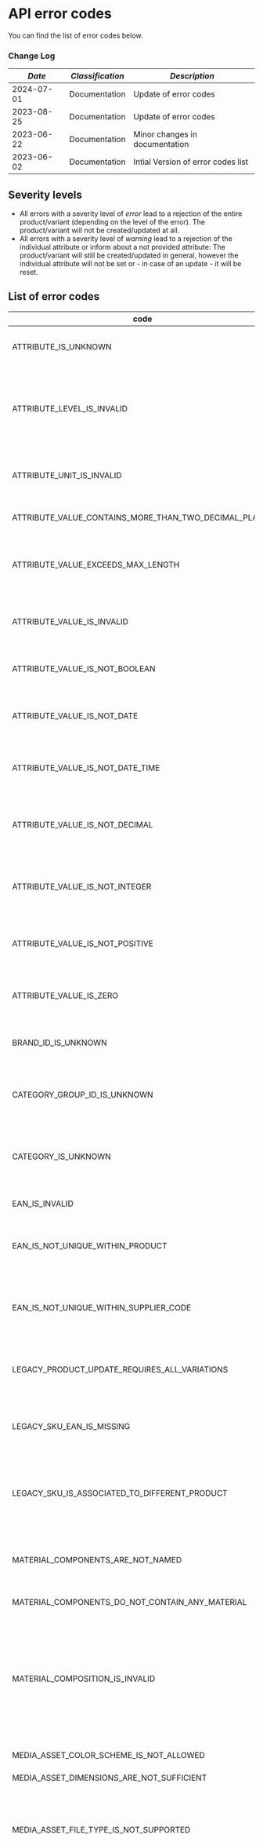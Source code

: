 # API error codes

You can find the list of error codes below.

### Change Log

| *Date*     | *Classification* | *Description* |
|------------| ----------- |----------- |
| 2024-07-01 | Documentation | Update of error codes |
| 2023-08-25 | Documentation | Update of error codes |
| 2023-06-22 | Documentation | Minor changes in documentation |
| 2023-06-02 | Documentation | Intial Version of error codes list |

## Severity levels

- All errors with a severity level of *error* lead to a rejection of the entire product/variant (depending on the level
  of the error). The product/variant will not be created/updated at all.
- All errors with a severity level of *warning* lead to a rejection of the individual attribute or inform about a not
  provided attribute: The product/variant will still be created/updated in general, however the individual attribute
  will not be set or - in case of an update - it will be reset.

## List of error codes
|code                                                 |severity       |level            |description                                                                                                                                                                                                                                                                                                                                                                                |
|-----------------------------------------------------|---------------|-----------------|-------------------------------------------------------------------------------------------------------------------------------------------------------------------------------------------------------------------------------------------------------------------------------------------------------------------------------------------------------------------------------------------|
|ATTRIBUTE_IS_UNKNOWN                                 |WARNING        |Product / Variant|The transmitted attribute is not known. Please only submit attributes that belong to the category group.                                                                                                                                                                                                                                                                                   |
|ATTRIBUTE_LEVEL_IS_INVALID                           |WARNING        |Product / Variant|The level at which the attribute was sent is not correct. Either a product attribute was sent at variation level or a variation attribute was sent at product level. Please check and correct the attribute level and resubmit the product data.                                                                                                                                           |
|ATTRIBUTE_UNIT_IS_INVALID                            |WARNING        |Product / Variant|The unit of the attribute is invalid. Please check the unit of the attribute and submit the product data again with correct unit.                                                                                                                                                                                                                                                          |
|ATTRIBUTE_VALUE_CONTAINS_MORE_THAN_TWO_DECIMAL_PLACES|WARNING        |Product / Variant|The specified decimal value of the attribute must only contain two decimal places.                                                                                                                                                                                                                                                                                                         |
|ATTRIBUTE_VALUE_EXCEEDS_MAX_LENGTH                   |WARNING        |Product / Variant|The maximum length of a feature has been exceeded. Ensure that the length restriction is met and retransmit the affected product or variant.                                                                                                                                                                                                                                               |
|ATTRIBUTE_VALUE_IS_INVALID                           |WARNING        |Product / Variant|The attribute value provided is invalid. Please correct the value to one of the allowed values and upload the affected variations again.                                                                                                                                                                                                                                                   |
|ATTRIBUTE_VALUE_IS_NOT_BOOLEAN                       |WARNING        |Product / Variant|The attribute value is not boolean. Please correct the value to a boolean value and resubmit the product data.                                                                                                                                                                                                                                                                             |
|ATTRIBUTE_VALUE_IS_NOT_DATE                          |WARNING        |Product / Variant|The attribute value does not correspond to the valid data type. Please submit the value as a date in the format YYYY-MM-DD.                                                                                                                                                                                                                                                                |
|ATTRIBUTE_VALUE_IS_NOT_DATE_TIME                     |WARNING        |Product / Variant|The attribute value does not correspond to the valid data type. Please submit the value as a date in the format yyyy-MM-ddTHH:mm.                                                                                                                                                                                                                                                          |
|ATTRIBUTE_VALUE_IS_NOT_DECIMAL                       |WARNING        |Product / Variant|The attribute value does not correspond to the valid data type. Correct the format and resubmit the affected variations. A valid input is e.g.: 5391.22.                                                                                                                                                                                                                                   |
|ATTRIBUTE_VALUE_IS_NOT_INTEGER                       |WARNING        |Product / Variant|The attribute value does not correspond to the valid data type. Correct the format and resubmit the affected variations. A valid input is e.g.: 42.                                                                                                                                                                                                                                        |
|ATTRIBUTE_VALUE_IS_NOT_POSITIVE                      |WARNING        |Variant          |The attribute value must not be negative. Please correct the value to one greater than or equal to zero and upload the affected variations again.                                                                                                                                                                                                                                          |
|ATTRIBUTE_VALUE_IS_ZERO                              |WARNING        |Variant          |The attribute value must not be zero. Please correct the value to a value other than zero and upload the affected variations again.                                                                                                                                                                                                                                                        |
|BRAND_ID_IS_UNKNOWN                                  |ERROR          |Product          |The transmitted brand id is not known. Please check the value or contact the support if you want to transmit a new one.                                                                                                                                                                                                                                                                    |
|CATEGORY_GROUP_ID_IS_UNKNOWN                         |ERROR          |Product          |The transmitted category group id is not known. A list of valid category group ids can be obtained from the /products/category-groups endpoint.                                                                                                                                                                                                                                            |
|CATEGORY_IS_UNKNOWN                                  |ERROR          |Product          |The transmitted category is not known. Please select a valid category from the list provided for this category group and re-upload the affected product.                                                                                                                                                                                                                                   |
|EAN_IS_INVALID                                       |ERROR          |Variant          |The given EAN is invalid. Please resubmit the data with a valid EAN.                                                                                                                                                                                                                                                                                                                       |
|EAN_IS_NOT_UNIQUE_WITHIN_PRODUCT                     |ERROR          |Product          |The given EAN is assigned to more than one variant within the product and may be assigned only once. Please update the product.                                                                                                                                                                                                                                                            |
|EAN_IS_NOT_UNIQUE_WITHIN_SUPPLIER_CODE               |ERROR          |Product          |The given EAN is already in use and may be assigned only once within a supplier. Please update the product which is already assigned with the EAN or contact the support to the delete the existing product.                                                                                                                                                                               |
|LEGACY_PRODUCT_UPDATE_REQUIRES_ALL_VARIATIONS        |ERROR          |Product          |All variations of the product have to be submitted to update this product. Please add the missing variations and re-upload the affected product.                                                                                                                                                                                                                                           |
|LEGACY_SKU_EAN_IS_MISSING                            |ERROR          |Product          |The ean attribute must be specified for all variations of the product. Please add the EAN attribute, specify a valid EAN and retransmit the affected variations.                                                                                                                                                                                                                           |
|LEGACY_SKU_IS_ASSOCIATED_TO_DIFFERENT_PRODUCT        |ERROR          |Product          |The variation is already associated with another product and cannot be associated with the given product. Please contact support with the code and a list of affected variations.                                                                                                                                                                                                          |
|MATERIAL_COMPONENTS_ARE_NOT_NAMED                    |WARNING        |Variant          |If you specify more than one material component for your variant, you must specify for each material component the name of the material component.                                                                                                                                                                                                                                         |
|MATERIAL_COMPONENTS_DO_NOT_CONTAIN_ANY_MATERIAL      |WARNING        |Variant          |Each material component must contain at least one material.                                                                                                                                                                                                                                                                                                                                |
|MATERIAL_COMPOSITION_IS_INVALID                      |WARNING        |Variant          |The specified material composition has an invalid format. The material composition must be formatted in the following way:  "Obermaterial: 95% Polyester, 5% Baumwolle; Futter: 100% Wolle". You can omit the material component name in your specification, in case there is only one component: "95% Polyester, 5% Baumwolle".                                                           |
|MEDIA_ASSET_COLOR_SCHEME_IS_NOT_ALLOWED              |WARNING        |Variant          |Only rgb color scheme is allowed.                                                                                                                                                                                                                                                                                                                                                          |
|MEDIA_ASSET_DIMENSIONS_ARE_NOT_SUFFICIENT            |WARNING        |Variant          |Dimensions of media asset are not sufficient.                                                                                                                                                                                                                                                                                                                                              |
|MEDIA_ASSET_FILE_TYPE_IS_NOT_SUPPORTED               |WARNING        |Variant          |We could not determine the file type of the media asset or the media asset file type ending does not fit the media asset type. Please make sure that the URL refers to an image/document in jpg, jpeg, png or pdf format.                                                                                                                                                                  |
|MEDIA_ASSET_FILE_TYPE_MUST_BE_COMPATIBLE_WITH_ROLE   |WARNING        |Variant          |The file type is not compatible with the chosen image/document type value. The following media asset types need to use these file types: SAFETY_DATASHEET, PRODUCT_DATASHEET, USER_MANUAL, MANUFACTURER_WARRANTY, ASSEMBLY_INSTRUCTIONS use pdf, COLOR_VARIANT, MATERIAL_SAMPLE use jpg, jpeg, png, gif, IMAGE, DIMENSIONAL_DRAWING, ENERGY_EFFICIENCY_LABEL use jpg, jpeg, png, gif, tiff.|
|MEDIA_ASSET_IS_NOT_ACCESSIBLE                        |WARNING        |Variant          |The provided media asset cannot be accessed. Please make sure that the URL can be accessed from external services (e.g. no password or internal network protection).                                                                                                                                                                                                                       |
|MEDIA_ASSET_IS_NOT_AVAILABLE                         |WARNING        |Variant          |The given media asset cannot be reached. Please provide a valid URL and upload affected variations again.                                                                                                                                                                                                                                                                                  |
|MEDIA_ASSET_IS_NOT_PROCESSABLE                       |WARNING        |Variant          |The given media asset cannot be processed. Please provide a valid URL and upload affected variations again.                                                                                                                                                                                                                                                                                |
|MEDIA_ASSET_PROTOCOL_IS_UNKNOWN                      |WARNING        |Variant          |The provided media asset URI is not supported. Please provide references to media assets as http(s) links only. Other file protocols like (S)FTP are not supported at the moment.                                                                                                                                                                                                          |
|MEDIA_ASSET_SIZE_EXCEEDS_LIMIT                       |WARNING        |Variant          |Maximum file size exceeded. For media assets of type IMAGE, DIMENSIONAL_DRAWING, ENERGY_EFFICIENCY_LABEL and MATERIAL_SAMPLE there is a file size limit of 25MB. All other types have a file size limit of 10MB.                                                                                                                                                                           |
|MEDIA_ASSET_TYPE_IS_NOT_SUPPORTED                    |WARNING        |Variant          |The specified type value does not correspond to a valid value. Please select a valid value and resubmit the variations.                                                                                                                                                                                                                                                                    |
|MEDIA_ASSET_URI_IS_INVALID                           |WARNING        |Variant          |The media asset URL is invalid. Please provide a syntactically correct URL without any special characters.                                                                                                                                                                                                                                                                                 |
|MISSING_VARIATION_TO_UPDATE_PRODUCT_ATTRIBUTE        |ERROR          |Product          |To change characteristics on product level, all variations affected by this have to be re-submitted. Please add the missing variations and re-upload the revised data.                                                                                                                                                                                                                     |
|PACKING_UNIT_ID_EXCEEDS_MAX_LENGTH                   |ERROR          |Variant          |The maximum length of the feature packing unit id has been exceeded. Ensure that the length restriction is met and retransmit the affected product or variant.                                                                                                                                                                                                                             |
|PACKING_UNIT_ID_IS_NOT_UNIQUE                        |ERROR          |Variant          |The packing unit id must be unique within the variation. Assign a unique packing unit id for each packing unit and retransmit affected variations.                                                                                                                                                                                                                                         |
|PERMISSION_IS_MISSING_FOR_SUPPLIER_CODE              |ERROR          |Product          |The permission is missing for the specified supplier code. Please correct the supplier code and retransmit the affected product. In case a correction is not possible please contact the support.                                                                                                                                                                                          |
|RECOMMENDED_ATTRIBUTE_IS_MISSING                     |WARNING        |Product / Variant|A recommended attribute was not submitted. Please provide the attribute to enhance the product data quality.                                                                                                                                                                                                                                                                               |
|SKU_IS_ASSOCIATED_TO_DIFFERENT_PRODUCT               |ERROR          |Variant          |The variation identifier (sku) is already associated to a different product and cannot be associated to the given product. Enter a unique sku and re-upload the affected variations.                                                                                                                                                                                                       |
|SKU_IS_NOT_UNIQUE_IN_PRODUCT                         |ERROR          |Product          |The variation identifier (sku) is already used for this product and must be unique for each variation. Please correct the sku and re-upload the affected variations.                                                                                                                                                                                                                       |
|SUPPLIER_CODE_IS_NOT_AUTHORIZED                      |ERROR          |Product          |The supplier code is not authorized to use the API. Use an authorized supplier code or contact the support to authorize the supplier code.                                                                                                                                                                                                                                                 |
|SUPPLIER_CODE_IS_UNKNOWN                             |ERROR          |Product          |The supplier code provided is not known. Please correct the supplier code and retransmit the affected product. In case a correction is not possible please contact the support.                                                                                                                                                                                                            |
|SUPPLIER_PRICE_IS_REQUIRED                           |ERROR          |Variant          |Each variant must contain a supplier price.                                                                                                                                                                                                                                                                                                                                                |
|UNKNOWN                                              |ERROR / WARNING|                 |An unknown error has occurred. Please try again or contact the support if the error persists.                                                                                                                                                                                                                                                                                              |

